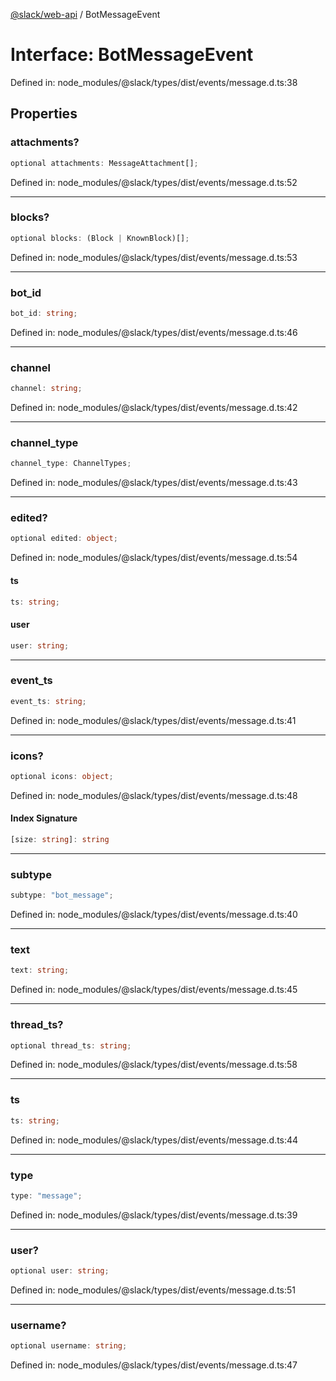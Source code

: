[@slack/web-api](../index.md) / BotMessageEvent

# Interface: BotMessageEvent

Defined in: node\_modules/@slack/types/dist/events/message.d.ts:38

## Properties

### attachments?

```ts
optional attachments: MessageAttachment[];
```

Defined in: node\_modules/@slack/types/dist/events/message.d.ts:52

***

### blocks?

```ts
optional blocks: (Block | KnownBlock)[];
```

Defined in: node\_modules/@slack/types/dist/events/message.d.ts:53

***

### bot\_id

```ts
bot_id: string;
```

Defined in: node\_modules/@slack/types/dist/events/message.d.ts:46

***

### channel

```ts
channel: string;
```

Defined in: node\_modules/@slack/types/dist/events/message.d.ts:42

***

### channel\_type

```ts
channel_type: ChannelTypes;
```

Defined in: node\_modules/@slack/types/dist/events/message.d.ts:43

***

### edited?

```ts
optional edited: object;
```

Defined in: node\_modules/@slack/types/dist/events/message.d.ts:54

#### ts

```ts
ts: string;
```

#### user

```ts
user: string;
```

***

### event\_ts

```ts
event_ts: string;
```

Defined in: node\_modules/@slack/types/dist/events/message.d.ts:41

***

### icons?

```ts
optional icons: object;
```

Defined in: node\_modules/@slack/types/dist/events/message.d.ts:48

#### Index Signature

```ts
[size: string]: string
```

***

### subtype

```ts
subtype: "bot_message";
```

Defined in: node\_modules/@slack/types/dist/events/message.d.ts:40

***

### text

```ts
text: string;
```

Defined in: node\_modules/@slack/types/dist/events/message.d.ts:45

***

### thread\_ts?

```ts
optional thread_ts: string;
```

Defined in: node\_modules/@slack/types/dist/events/message.d.ts:58

***

### ts

```ts
ts: string;
```

Defined in: node\_modules/@slack/types/dist/events/message.d.ts:44

***

### type

```ts
type: "message";
```

Defined in: node\_modules/@slack/types/dist/events/message.d.ts:39

***

### user?

```ts
optional user: string;
```

Defined in: node\_modules/@slack/types/dist/events/message.d.ts:51

***

### username?

```ts
optional username: string;
```

Defined in: node\_modules/@slack/types/dist/events/message.d.ts:47
